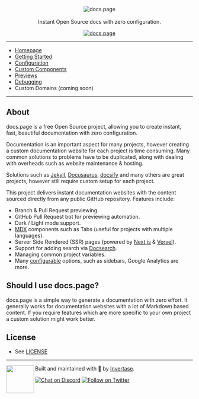 <p align="center">
  <img src="https://docs.page/docs-page-logo.png" alt="docs.page" style="max-height: 60px;" /> <br /><br />
  <span>Instant Open Source docs with zero configuration.</span>
</p>

<p align="center">
  <a href="https://docs.page"><img src="https://img.shields.io/badge/powered%20by-docs.page-34C4AC.svg?style=flat-square" alt="docs.page" /></a>
</p>

---

- [Homepage](https://docs.page)
- [Getting Started](https://docs.page/invertase/docs.page)
- [Configuration](https://docs.page/invertase/docs.page/configuration)
- [Custom Components](https://docs.page/invertase/docs.page/components)
- [Previews](https://docs.page/invertase/docs.page/previews)
- [Debugging](https://docs.page/invertase/docs.page/debugging)
- Custom Domains (coming soon)

---

## About 

docs.page is a free Open Source project, allowing you to create instant, fast, beautiful documentation with zero configuration.

Documentation is an important aspect for many projects, however creating a custom documentation website
for each project is time consuming. Many common solutions to problems have to be duplicated, along with 
dealing with overheads such as website maintenance & hosting.

Solutions such as [Jekyll](https://jekyllrb.com/docs/github-pages/), [Docusaurus](https://docusaurus.io/),
[docsify](https://docsify.js.org/#/) and many others are great projects, however still require custom setup for each project.

This project delivers instant documentation websites with the content sourced directly from any public
GitHub repository. Features include:

- Branch & Pull Request previewing.
- GitHub Pull Request bot for previewing automation.
- Dark / Light mode support.
- [MDX](https://github.com/mdx-js/mdx) components such as Tabs (useful for projects with multiple languages).
- Server Side Rendered (SSR) pages (powered by [Next.js](https://nextjs.org/) & [Vervel](https://vercel.com)).
- Support for adding search via [Docsearch](https://docsearch.algolia.com/).
- Managing common project variables.
- Many [configurable](https://docs.page/invertase/docs.page/configuration) options, such as sidebars, Google Analytics are more.

## Should I use docs.page?

docs.page is a simple way to generate a documentation with zero effort. It generally works for documentation websites with a lot of Markdown based content. If you require features which are more specific to your own project a custom solution might work better.

## License

- See [LICENSE](/LICENSE)

---

<p>
  <img align="left" width="75px" src="https://static.invertase.io/assets/invertase-logo-small.png">
  <p align="left">
    Built and maintained with 💛 by <a href="https://invertase.io">Invertase</a>.
  </p>
  <p align="left">
    <a href="https://invertase.link/discord"><img src="https://img.shields.io/discord/295953187817521152.svg?style=flat-square&colorA=7289da&label=Chat%20on%20Discord" alt="Chat on Discord"></a>
    <a href="https://twitter.com/invertaseio"><img src="https://img.shields.io/twitter/follow/invertaseio.svg?style=flat-square&colorA=1da1f2&colorB=&label=Follow%20on%20Twitter" alt="Follow on Twitter"></a>
  </p>
</p>

